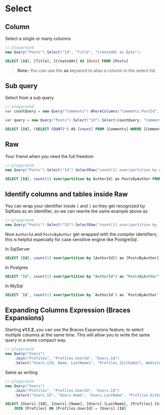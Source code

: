 # Select

## Column
Select a single or many columns

```cs
//:playground
new Query("Posts").Select("Id", "Title", "CreatedAt as Date");
```

```sql
SELECT [Id], [Title], [CreatedAt] AS [Date] FROM [Posts]
```

> **Note:** You can use the **as** keyword to alias a column in the select list

## Sub query
Select from a sub query

```cs
//:playground
var countQuery = new Query("Comments").WhereColumns("Comments.PostId", "=", "Posts.Id").AsCount();

var query = new Query("Posts").Select("Id").Select(countQuery, "CommentsCount");
```

```sql
SELECT [Id], (SELECT COUNT(*) AS [count] FROM [Comments] WHERE [Comments].[PostId] = [Posts].[Id]) AS [CommentsCount] FROM [Posts]
```

## Raw
Your friend when you need the full freedom

```cs
//:playground
new Query("Posts").Select("Id").SelectRaw("count(1) over(partition by AuthorId) as PostsByAuthor")
```

```sql
SELECT [Id], count(1) over(partition by AuthorId) as PostsByAuthor FROM [Posts]
```

## Identify columns and tables inside Raw
You can wrap your identifier inside `[` and `]` so they get recognized by SqlKata as an identifier, so we can rewrite the same example above as


```cs
//:playground
new Query("Posts").Select("Id").SelectRaw("count(1) over(partition by [AuthorId]) as [PostsByAuthor]")
```

Now `AuthorId` and `PostsByAuthor` get wrapped with the compiler identifiers, this is helpful especially for case sensitive engine like PostgreSql.

In SqlServer

```sql
SELECT [Id], count(1) over(partition by [AuthorId]) as [PostsByAuthor] FROM [Posts]
```

In Postgres

```sql
SELECT "Id", count(1) over(partition by "AuthorId") as "PostsByAuthor" FROM "Posts"
```

In MySql

```sql
SELECT `Id`, count(1) over(partition by `AuthorId`) as `PostsByAuthor` FROM `Posts`
```

## Expanding Columns Expression (Braces Expansions)
Starting **v1.1.2**, you can use the Braces Expansions feature, to select multiple columns at the same time. This will allow you to write the same query in a more compact way.

```cs
//:playground
new Query("Users")
    .Join("Profiles", "Profiles.UserId", "Users.Id")
    .Select("Users.{Id, Name, LastName}", "Profiles.{GithubUrl, Website}")
```

Same as writing

```cs
//:playground
new Query("Users")
    .Join("Profiles", "Profiles.UserId", "Users.Id")
    .Select("Users.Id", "Users.Name", "Users.LastName", "Profiles.GithubUrl", "Profiles.Website")
```

```sql
SELECT [Users].[Id], [Users].[Name], [Users].[LastName], [Profiles].[GithubUrl], [Profile].[Website] FROM [Users]
    JOIN [Profiles] ON [Profiles.UserId] = [Users].[Id]
```